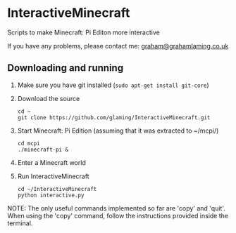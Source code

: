 InteractiveMinecraft
====================

Scripts to make Minecraft: Pi Editon more interactive

If you have any problems, please contact me: graham@grahamlaming.co.uk

Downloading and running
-----------------------

1. Make sure you have git installed (`sudo apt-get install git-core`)
2. Download the source

    ```
    cd ~
    git clone https://github.com/glaming/InteractiveMinecraft.git
    ```

3. Start Minecraft: Pi Edition (assuming that it was extracted to ~/mcpi/)

    ```
    cd mcpi
    ./minecraft-pi &
    ```
    
4. Enter a Minecraft world
5. Run InteractiveMinecraft

    ```
    cd ~/InteractiveMinecraft
    python interactive.py
    ```

NOTE: The only useful commands implemented so far are 'copy' and 'quit'. When using the 'copy' command, follow the instructions provided inside the terminal.

